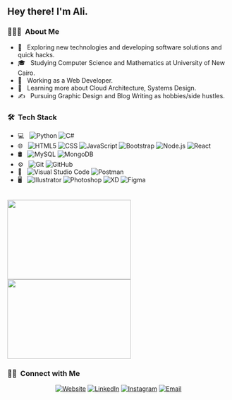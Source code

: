 

<h2> Hey there! I'm Ali.</h2>

<h3> 👨🏻‍💻 &nbsp;About Me </h3>

- 🤔 &nbsp; Exploring new technologies and developing software solutions and quick hacks.
- 🎓 &nbsp; Studying Computer Science and Mathematics at University of New Cairo.
- 💼 &nbsp; Working as a Web Developer.
- 🌱 &nbsp; Learning more about Cloud Architecture, Systems Design.
- ✍️ &nbsp; Pursuing Graphic Design and Blog Writing as hobbies/side hustles.

<h3> 🛠 &nbsp;Tech Stack</h3>

- 💻 &nbsp;
  ![Python](https://img.shields.io/badge/-Python-333333?style=flat&logo=python)
  ![C#](https://img.shields.io/badge/-C++++-333333?style=flat&logo=C%2B%2B&logoColor=00599C)
- 🌐 &nbsp;
  ![HTML5](https://img.shields.io/badge/-HTML5-333333?style=flat&logo=HTML5)
  ![CSS](https://img.shields.io/badge/-CSS-333333?style=flat&logo=CSS3&logoColor=1572B6)
  ![JavaScript](https://img.shields.io/badge/-JavaScript-333333?style=flat&logo=javascript)
  ![Bootstrap](https://img.shields.io/badge/-Bootstrap-333333?style=flat&logo=bootstrap&logoColor=563D7C)
  ![Node.js](https://img.shields.io/badge/-Node.js-333333?style=flat&logo=node.js)
  ![React](https://img.shields.io/badge/-React-333333?style=flat&logo=react)
- 🛢 &nbsp;
  ![MySQL](https://img.shields.io/badge/-MySQL-333333?style=flat&logo=mysql)
  ![MongoDB](https://img.shields.io/badge/-MongoDB-333333?style=flat&logo=mongodb)
- ⚙️ &nbsp;
  ![Git](https://img.shields.io/badge/-Git-333333?style=flat&logo=git)
  ![GitHub](https://img.shields.io/badge/-GitHub-333333?style=flat&logo=github)
- 🔧 &nbsp;
  ![Visual Studio Code](https://img.shields.io/badge/-Visual%20Studio%20Code-333333?style=flat&logo=visual-studio-code&logoColor=007ACC)
  ![Postman](https://img.shields.io/badge/-Postman%20-333333?style=flat&logo=postman&logoColor=007ACC)
- 🖥 &nbsp;
  ![Illustrator](https://img.shields.io/badge/-Illustrator-333333?style=flat&logo=adobe-illustrator)
  ![Photoshop](https://img.shields.io/badge/-Photoshop-333333?style=flat&logo=adobe-photoshop)
  ![XD](https://img.shields.io/badge/-XD-333333?style=flat&logo=adobe-xd)
  ![Figma](https://img.shields.io/badge/-Figma-333333?style=flat&logo=Figma)

<br/>

<a href="https://github.com/AliEissa74">
  <img height="180em" width="280em" src="https://github-readme-stats.vercel.app/api?username=AliEissa74&theme=buefy&show_icons=true" />
  <img height="180em" width="280em" src="https://github-readme-stats.vercel.app/api/top-langs/?username=AliEissa74&theme=buefy&layout=compact" />
</a>

<br/>

<h3> 🤝🏻 &nbsp;Connect with Me </h3>

<p align="center">
<a href="https://ali-prof-website.netlify.app/"><img alt="Website" src="https://img.shields.io/badge/Website-www.alisayed.com-blue?style=flat-square&logo=google-chrome"></a>
<a href="https://www.linkedin.com/in/ali-sayed-/"><img alt="LinkedIn" src="https://img.shields.io/badge/LinkedIn-Ali%20Sayed%20-blue?style=flat-square&logo=linkedin"></a>
<a href="https://www.instagram.com/ali_eissa_74/"><img alt="Instagram" src="https://img.shields.io/badge/Instagram-ali__eissa__74-blue?style=flat-square&logo=instagram"></a>
<a href="engalisayed66@gmail.com"><img alt="Email" src="https://img.shields.io/badge/Email-engalisayed66@gmail.com-blue?style=flat-square&logo=gmail"></a>
</p>
